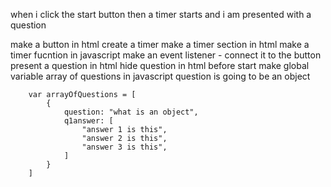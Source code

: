when i click the start button
then a timer starts and i am presented with a question

make a button in html
create a timer
    make a timer section in html
    make a timer fucntion in javascript
make an event listener - connect it to the button
present a question in html
    hide question in html before start
    make global variable array of questions in javascript
        question is going to be an object

        var arrayOfQuestions = [
            {
                question: "what is an object",
                q1answer: [
                    "answer 1 is this",
                    "answer 2 is this",
                    "answer 3 is this",
                ]
            }
        ]

        